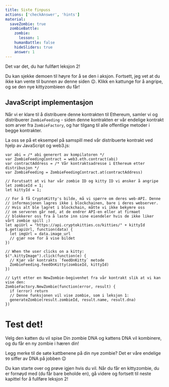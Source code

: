 ```yaml
---
title: Siste finpuss
actions: ['checkAnswer', 'hints']
material:
  saveZombie: true
  zombieBattle:
    zombie:
      lesson: 1
    humanBattle: false
    hideSliders: true
    answer: 1
---
```


 Det var det, du har fullført leksjon 2!

Du kan sjekke demoen til høyre for å se den i aksjon. Fortsett, jeg vet at du ikke kan vente til bunnen av denne siden 😉. Klikk en kattunge for å angripe, og se den nye kittyzombieen du får!

## JavaScript implementasjon

Når vi er klare til å distribuere denne kontrakten til Ethereum, samler vi og distribuerer `ZombieFeeding` - siden denne kontrakten er vår endelige kontrakt som arver fra `ZombieFactory`, og har tilgang til alle offentlige metoder i begge kontrakter.

La oss se på et eksempel på samspill med vår distribuerte kontrakt ved hjelp av JavaScript og web3.js:

```
var abi = /* abi generert av kompilatoren */
var ZombieFeedingContract = web3.eth.contract(abi)
var contractAddress = /* Vår kontraktsadresse i Ethereum etter distribusjon */
var ZombieFeeding = ZombieFeedingContract.at(contractAddress)

// Forutsatt at vi har vår zombie ID og kitty ID vi ønsker å angripe
let zombieId = 1;
let kittyId = 1;

// For å få CryptoKitty's bilde, må vi spørre om deres web-API. Denne
// informasjonen lagres ikke i blockchainen, bare i deres webserver.
// Hvis alt ble lagret i blockchain, måtte vi ikke bekymre oss
// om serveren går ned, at de endrer API-en eller at firmaet
// blokkerer oss fra å laste inn sine eiendeler hvis de ikke liker vårt zombie spill ;)
let apiUrl = "https://api.cryptokitties.co/kitties/" + kittyId
$.get(apiUrl, function(data) {
  let imgUrl = data.image_url
  // gjør noe for å vise bildet
})

// When the user clicks on a kitty:
$(".kittyImage").click(function(e) {
  // Kjør vår kontrakts `feedOnKitty` metode
  ZombieFeeding.feedOnKitty(zombieId, kittyId)
})

// Lytt etter en NewZombie-begivenhet fra vår kontrakt slik at vi kan vise den:
ZombieFactory.NewZombie(function(error, result) {
  if (error) return
  // Denne funksjonen vil vise zombie, som i leksjon 1:
  generateZombie(result.zombieId, result.name, result.dna)
})
```

# Test det!

Velg den katten du vil spise Din zombie DNA og kattens DNA vil kombinere, og du får en ny zombie i hæren din!

Legg merke til de søte kattbenene på din nye zombie? Det er våre endelige `99` siffer av DNA på jobben 😉

Du kan starte over og prøve igjen hvis du vil. Når du får en kittyzombie, du er fornøyd med (du får bare beholde en), gå videre og fortsett til neste kapittel for å fullføre leksjon 2!
